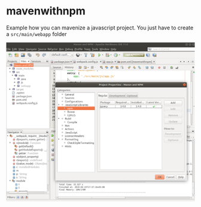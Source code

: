 # mavenwithnpm
Example how you can mavenize a javascript project. You just have to create a `src/main/webapp` folder

![picture](https://raw.githubusercontent.com/fedd/mavenwithnpm/master/picture.png)
